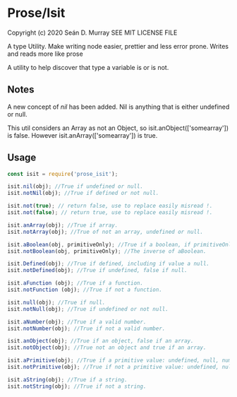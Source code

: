 # Prose/Isit

Copyright (c) 2020 Seán D. Murray
SEE MIT LICENSE FILE

A type Utility. Make writing node easier, prettier and less error prone. Writes and reads more like prose

A utility to help discover that type a variable is or is not.

## Notes

A new concept of *nil* has been added. Nil is anything that is either undefined or null.

This util considers an Array as not an Object, so isit.anObject(['somearray']) is false. However isit.anArray(['somearray']) is true.

## Usage

```javascript
const isit = require('prose_isit');

isit.nil(obj); //True if undefined or null.
isit.notNil(obj); //True if defined or not null.

isit.not(true); // return false, use to replace easily misread !.
isit.not(false); // return true, use to replace easily misread !.

isit.anArray(obj); //True if array.
isit.notArray(obj); //True of not an array, undefined or null.

isit.aBoolean(obj, primitiveOnly); //True if a boolean, if primitiveOnly false (default) then boolean primitives or boolean objects return true, if primitiveOnly true, then only boolean primitives return true
isit.notBoolean(obj, primitiveOnly); //The inverse of aBoolean.

isit.Defined(obj); //True if defined, including if value a null.
isit.notDefined(obj); //True if undefined, false if null.

isit.aFunction (obj); //True if a function.
isit.notFunction (obj); //True if not a function.

isit.null(obj); //True if null.
isit.notNull(obj); //True if undefined or not null.

isit.aNumber(obj); //True if a valid number.
isit.notNumber(obj); //True if not a valid number.

isit.anObject(obj); //True if an object, false if an array.
isit.notObject(obj); //True not an object and true if an array.

isit.aPrimitive(obj); //True if a primitive value: undefined, null, number, string, boolean primitive, else false.
isit.notPrimitive(obj); //True if not a primitive value: undefined, null, number, string, boolean primitive, else false.

isit.aString(obj); //True if a string.
isit.notString(obj); //True if not a string.
```
